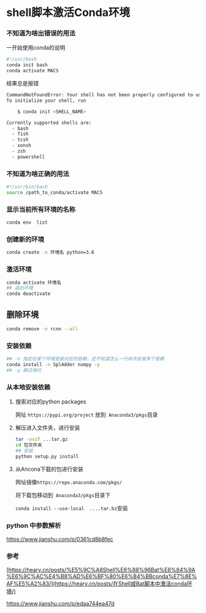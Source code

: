 # shell脚本激活Conda环境

### 不知道为啥出错误的用法

一开始使用conda的说明

```bash
#!/usr/bash
conda init bash
conda activate MACS
```

结果总是报错

```bash
CommandNotFoundError: Your shell has not been properly configured to use 'conda activate'.
To initialize your shell, run

    $ conda init <SHELL_NAME>

Currently supported shells are:
  - bash
  - fish
  - tcsh
  - xonsh
  - zsh
  - powershell
```



### 不知道为啥正确的用法

```bash
#!/usr/bin/bash
source /path_to_conda/activate MACS
```

### 显示当前所有环境的名称

```bash
conda env  list
```

### 创建新的环境

```bash
conda create -n 环境名 python=3.6
```

### 激活环境

```bash
conda activate 环境名
## 退出环境
conda deactivate 
```

## 删除环境

```bash
conda remove -n rcnn --all
```

### 安装依赖

```bash
## -n 指定在某个环境安装对应的依赖，还不知道怎么一行命令安装多个依赖
conda install -n SplAdder numpy -y
## -y 跳过询问
```



### 从本地安装依赖

1. 搜索对应的python packages

   网址 ` https://pypi.org/project ` 放到`  Anaconda3/pkgs `目录

2. 解压进入文件夹，进行安装

   ```bash
   tar -xvzf ...tar.gz
   cd 包文件夹
   ## 安装
   python setup.py install
   ```

3. 从Ancona下载的包进行安装

   网址镜像` https://repo.anaconda.com/pkgs/ `

   将下载包移动到`  Anaconda3/pkgs `目录下

   `conda install --use-local  ....tar.bz`安装



### python 中参数解析

 https://www.jianshu.com/p/0361cd8b8fec 



### 参考

[https://heary.cn/posts/%E5%9C%A8Shell%E6%88%96Bat%E8%84%9A%E6%9C%AC%E4%B8%AD%E6%BF%80%E6%B4%BBconda%E7%8E%AF%E5%A2%83/](https://heary.cn/posts/在Shell或Bat脚本中激活conda环境/)

 https://www.jianshu.com/p/edaa744ea47d 